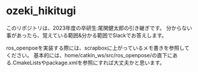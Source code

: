 # ozeki_hikitugi

このリポジトリは、2023年度の卒研生:尾関健太郎の引き継ぎです。
分からない事があったら、覚えている範囲&分かる範囲でSlackでお答えします。

ros_openpoeを実装する際には、scrapboxに上がっているメモ書きを参照してください。
基本的には、home/catkin_ws/src/ros_openpose/の直下にある.CmakeListsやpackage.xmlを参照にすれば大丈夫かと思います。
